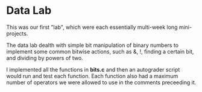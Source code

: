 # Data Lab

This was our first "lab", which were each essentially multi-week long mini-projects.

The data lab dealth with simple bit manipulation of binary numbers to implement some common bitwise actions, such as &, !, finding a certain bit, and dividing by powers of two.

I implemented all the functions in **bits.c** and then an autograder script would run and test each function. Each function also had a maximum number of operators we were allowed to use in the comments preceeding it.
